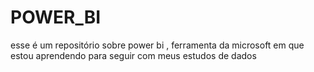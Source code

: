 # POWER_BI
esse é um repositório sobre power bi , ferramenta da microsoft em que estou aprendendo para seguir com meus estudos de dados
